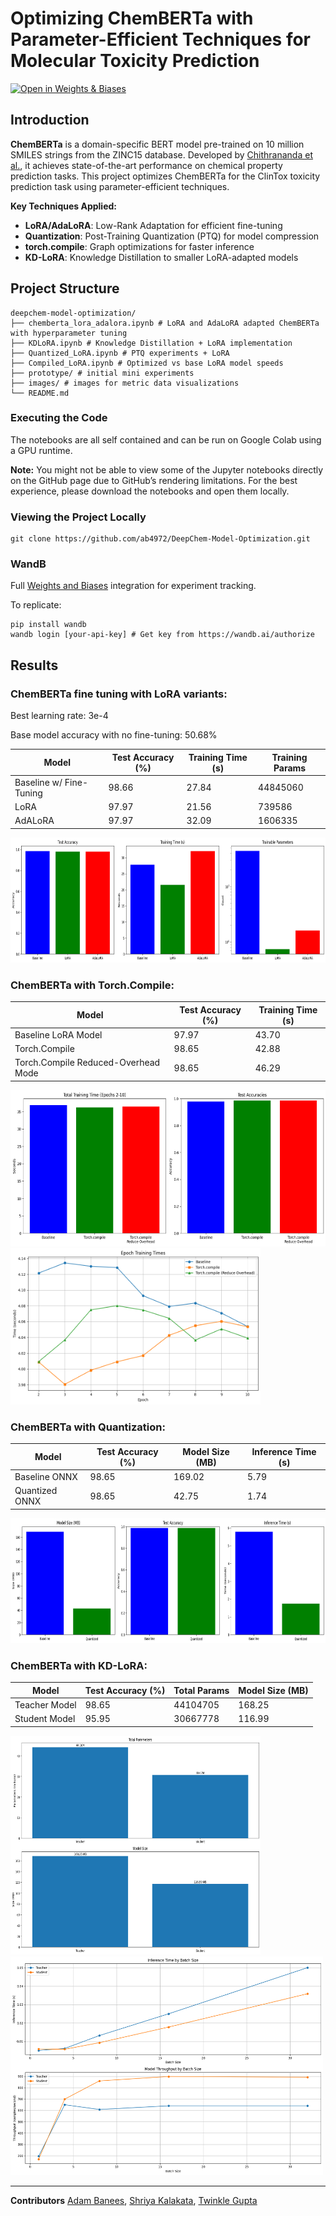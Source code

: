 # Optimizing ChemBERTa with Parameter-Efficient Techniques for Molecular Toxicity Prediction

[![Open in Weights & Biases](https://img.shields.io/badge/Weights_&_Biases-FFBE00?style=flat&logo=WeightsAndBiases&logoColor=white)](https://wandb.ai/hpml-proj-deepchem/chemberta)

## Introduction

**ChemBERTa** is a domain-specific BERT model pre-trained on 10 million SMILES strings from the ZINC15 database. Developed by [Chithrananda et al.](https://arxiv.org/abs/2010.09885), it achieves state-of-the-art performance on chemical property prediction tasks. This project optimizes ChemBERTa for the ClinTox toxicity prediction task using parameter-efficient techniques.


**Key Techniques Applied:**
- **LoRA/AdaLoRA**: Low-Rank Adaptation for efficient fine-tuning
- **Quantization**: Post-Training Quantization (PTQ) for model compression
- **torch.compile**: Graph optimizations for faster inference
- **KD-LoRA**: Knowledge Distillation to smaller LoRA-adapted models

## Project Structure

```
deepchem-model-optimization/
├── chemberta_lora_adalora.ipynb # LoRA and AdaLoRA adapted ChemBERTa with hyperparameter tuning
├── KDLoRA.ipynb # Knowledge Distillation + LoRA implementation
├── Quantized_LoRA.ipynb # PTQ experiments + LoRA
├── Compiled_LoRA.ipynb # Optimized vs base LoRA model speeds
├── prototype/ # initial mini experiments
├── images/ # images for metric data visualizations
└── README.md
```


### Executing the Code
The notebooks are all self contained and can be run on Google Colab using a GPU runtime.

**Note:** You might not be able to view some of the Jupyter notebooks directly on the GitHub page due to GitHub’s rendering limitations. For the best experience, please download the notebooks and open them locally.

### Viewing the Project Locally

```
git clone https://github.com/ab4972/DeepChem-Model-Optimization.git
```

### WandB 

Full [Weights and Biases](https://wandb.ai/site/) integration for experiment tracking.

To replicate:
```
pip install wandb
wandb login [your-api-key] # Get key from https://wandb.ai/authorize
```


## Results

### **ChemBERTa fine tuning with LoRA variants:**

Best learning rate: 3e-4

Base model accuracy with no fine-tuning: 50.68%

| Model                   | Test Accuracy (%)   | Training Time (s) | Training Params |
|-------------------------|-----------------|-----------------|-----------------|
| Baseline w/ Fine-Tuning | 98.66     | 27.84     | 44845060     |
| LoRA                    | 97.97     | 21.56     | 739586     |
| AdALoRA                 | 97.97     | 32.09     | 1606335     |

<img src="images/image.png" alt="lora_variant_metrics" width="700" height="200"/>

### **ChemBERTa with Torch.Compile:**

| Model                   | Test Accuracy (%)   | Training Time (s) |
|-------------------------|-----------------|-----------------|
| Baseline LoRA Model | 97.97     | 43.70     | 
| Torch.Compile                    | 98.65     | 42.88     |
| Torch.Compile Reduced-Overhead Mode     | 98.65     | 46.29     |

<img src="images/image-1.png" alt="torch_compile_metrics" width="600" height="250"/>

<img src="images/image-2.png" alt="epoch_training_times" width="400" height="250"/>

### **ChemBERTa with Quantization:**

| Model                   | Test Accuracy (%)   | Model Size (MB) | Inference Time (s) |
|-------------------------|-----------------|-----------------|------------|
| Baseline ONNX | 98.65 | 169.02 |  5.79 | 
| Quantized ONNX | 98.65 | 42.75 | 1.74 | 


<img src="images/image-3.png" alt="onnx_quantization" width="600" height="200"/>

### **ChemBERTa with KD-LoRA:**

| Model                   | Test Accuracy (%)   | Total Params | Model Size (MB) |
|-------------------------|-----------------|-----------------|------------|
| Teacher Model| 98.65 | 44104705 |  168.25 | 
| Student Model| 95.95 | 30667778 | 116.99 | 

<img src="images/image-4.png" alt="kdlora_params_modelsize" width="400" height="350"/>

<img src="images/image-5.png" alt="kdlora_inf_times" width="500" height="350"/>

---

**Contributors** [Adam Banees](https://github.com/ab4972), [Shriya Kalakata](https://github.com/shriyakalakata), [Twinkle Gupta](https://github.com/twinklegupta013)

